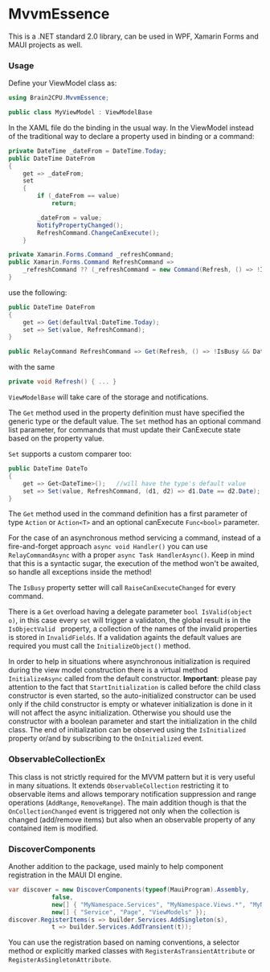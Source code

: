 # MvvmEssence

This is a .NET standard 2.0 library, can be used in WPF, Xamarin Forms and MAUI projects as well.

### Usage

Define your ViewModel class as:

```CS
using Brain2CPU.MvvmEssence;

public class MyViewModel : ViewModelBase
```

In the XAML file do the binding in the usual way. In the ViewModel instead of the traditional way to declare a property used in binding or a command:
```CS
private DateTime _dateFrom = DateTime.Today;
public DateTime DateFrom
{
    get => _dateFrom;
    set
    {
        if (_dateFrom == value)
            return;

        _dateFrom = value;
        NotifyPropertyChanged();
        RefreshCommand.ChangeCanExecute();
    }

private Xamarin.Forms.Command _refreshCommand;
public Xamarin.Forms.Command RefreshCommand => 
    _refreshCommand ?? (_refreshCommand = new Command(Refresh, () => !IsBusy && DateFrom > DateTime.Now));
}
````

use the following:
```CS
public DateTime DateFrom
{
    get => Get(defaultVal:DateTime.Today);
    set => Set(value, RefreshCommand);
}

public RelayCommand RefreshCommand => Get(Refresh, () => !IsBusy && DateFrom > DateTime.Now);
```

with the same
```CS
private void Refresh() { ... }
```

```ViewModelBase``` will take care of the storage and notifications.

The ```Get``` method used in the property definition must have specified the generic type or the default value.
The ```Set``` method has an optional command list parameter, for commands that must update their CanExecute state based on the property value. 

```Set``` supports a custom comparer too:

```CS
public DateTime DateTo
{
    get => Get<DateTime>();   //will have the type's default value
    set => Set(value, RefreshCommand, (d1, d2) => d1.Date == d2.Date);
}
```

The ```Get``` method used in the command definition has a first parameter of type ```Action``` or ```Action<T>``` and an optional canExecute ```Func<bool>``` parameter.

For the case of an asynchronous method servicing a command, instead of a fire-and-forget approach ```async void Handler()``` you can use ```RelayCommandAsync``` with a 
proper ```async Task HandlerAsync()```. Keep in mind that this is a syntactic sugar, the execution of the method won't be awaited, so handle all exceptions inside the method!

The ```IsBusy``` property setter will call ```RaiseCanExecuteChanged``` for every command.

There is a ```Get``` overload having a delegate parameter ```bool IsValid(object o)```, in this case every ```set``` will trigger a validaton, 
the global result is in the ```IsObjectValid ``` property, a collection of the names of the invalid properties is stored in ```InvalidFields```. 
If a validation againts the default values are required you must call the ```InitializeObject()``` method.

In order to help in situations where asynchronous initialization is required during the view model construction there is a virtual method ```InitializeAsync``` 
called from the default constructor. **Important**: please pay attention to the fact that ```StartInitialization``` is called before the child class 
constructor is even started, so the auto-initialized constructor can be used only if the child constructor is empty or whatever initialization is done in it 
will not affect the async initialization. Otherwise you should use the constructor with a boolean parameter and start the initialization in the child class. 
The end of initialization can be observed using the ```IsInitialized``` property or/and by subscribing to the ```OnInitialized``` event.

### ObservableCollectionEx

This class is not strictly required for the MVVM pattern but it is very useful in many situations. It extends ```ObservableCollection``` restricting it to 
observable items and allows temporary notification suppression and range operations (```AddRange```, ```RemoveRange```). 
The main addition though is that the ```OnCollectionChanged``` event is triggered not only when the collection is changed (add/remove items) but 
also when an observable property of any contained item is modified.

### DiscoverComponents

Another addition to the package, used mainly to help component registration in the MAUI DI engine.
```CS
var discover = new DiscoverComponents(typeof(MauiProgram).Assembly, 
            false, 
            new[] { "MyNamespace.Services", "MyNamespace.Views.*", "MyNamespace.ViewModels.*" }, 
            new[] { "Service", "Page", "ViewModels" });
discover.RegisterItems(s => builder.Services.AddSingleton(s), 
            t => builder.Services.AddTransient(t));
```
You can use the registration based on naming conventions, a selector method or explicitly marked classes with ```RegisterAsTransientAttribute``` or ```RegisterAsSingletonAttribute```.

